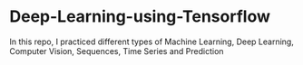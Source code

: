 # Deep-Learning-using-Tensorflow
In this repo, I practiced different types of Machine Learning, Deep Learning, Computer Vision, Sequences, Time Series and Prediction
